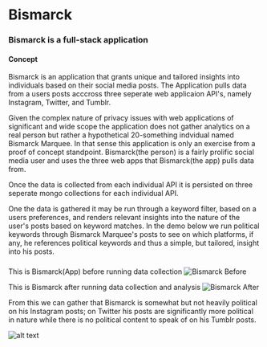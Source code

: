 # Bismarck

### Bismarck is a full-stack application

#### Concept

Bismarck is an application that grants unique and tailored insights into individuals based on their social media posts.
The Application pulls data from a users posts acccross three seperate web applicaion API's, namely Instagram, Twitter, and Tumblr.

Given the complex nature of privacy issues with web applications of significant and wide scope the application does not gather analytics on a real person but rather a hypothetical 20-something indvidual named Bismarck Marquee. In that sense this application is only an exercise from a proof of concept standpoint. Bismarck(the person) is a fairly prolific social media user and uses the three web apps that Bismarck(the app) pulls data from.

Once the data is collected from each individual API it is persisted on three seperate mongo collections for each individual API.

One the data is gathered it may be run through a keyword filter, based on a users preferences, and renders relevant insights into the nature of the user's posts based on keyword matches. In the demo below we run political keywords through Bismarck Marquee's posts to see on which platforms, if any, he references political keywords and thus a simple, but tailored, insight into his posts.

###

This is Bismarck(App) before running data collection
![Bismarck Before](/Users/jdiaz/WorkSpace/hackReactor/bismarck/scratch/after.png "Before application run")

This is Bismarck after running data collection and analysis
![Bismarck After](/Users/jdiaz/WorkSpace/hackReactor/bismarck/scratch/before.png "After application run")

From this we can gather that Bismarck is somewhat but not heavily political on his Instagram posts; on Twitter his posts are significantly more political in nature while there is no political content to speak of on his Tumblr posts.

![alt text](https://scotch-res.cloudinary.com/image/upload/w_1050,q_auto:good,f_auto/v1540545426/tzs50mjrlopv85r3qjpq.jpg "MERN Stack Technologies Used")
